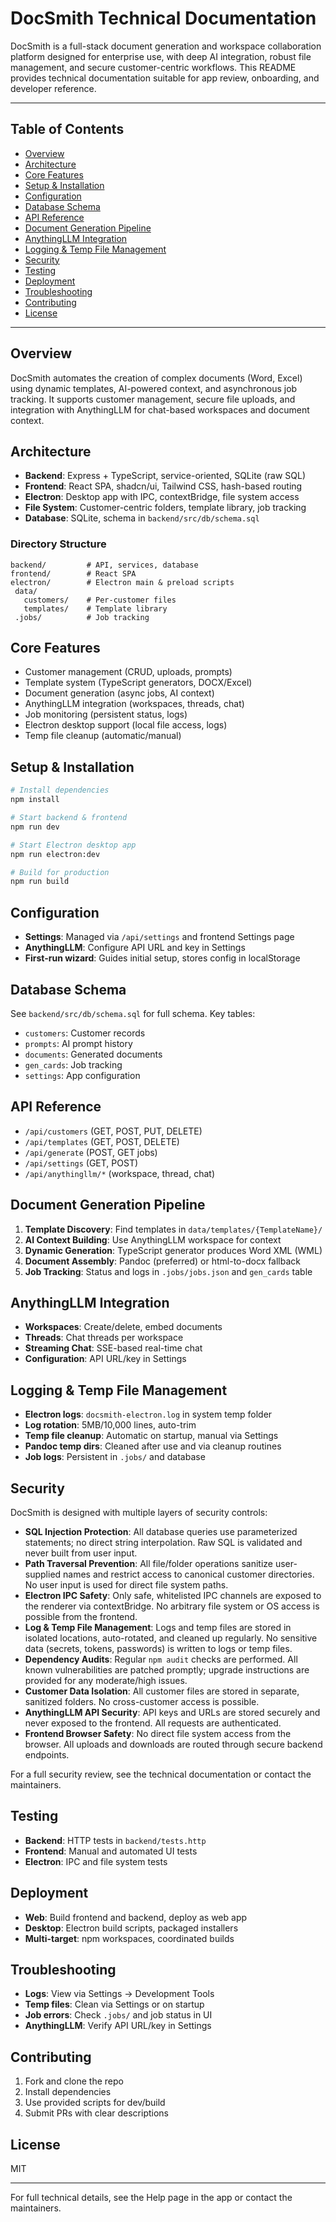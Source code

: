 # DocSmith Technical Documentation

DocSmith is a full-stack document generation and workspace collaboration platform designed for enterprise use, with deep AI integration, robust file management, and secure customer-centric workflows. This README provides technical documentation suitable for app review, onboarding, and developer reference.

---

## Table of Contents
- [Overview](#overview)
- [Architecture](#architecture)
- [Core Features](#core-features)
- [Setup & Installation](#setup--installation)
- [Configuration](#configuration)
- [Database Schema](#database-schema)
- [API Reference](#api-reference)
- [Document Generation Pipeline](#document-generation-pipeline)
- [AnythingLLM Integration](#anythingllm-integration)
- [Logging & Temp File Management](#logging--temp-file-management)
- [Security](#security)
- [Testing](#testing)
- [Deployment](#deployment)
- [Troubleshooting](#troubleshooting)
- [Contributing](#contributing)
- [License](#license)

---

## Overview
DocSmith automates the creation of complex documents (Word, Excel) using dynamic templates, AI-powered context, and asynchronous job tracking. It supports customer management, secure file uploads, and integration with AnythingLLM for chat-based workspaces and document context.

## Architecture
- **Backend**: Express + TypeScript, service-oriented, SQLite (raw SQL)
- **Frontend**: React SPA, shadcn/ui, Tailwind CSS, hash-based routing
- **Electron**: Desktop app with IPC, contextBridge, file system access
- **File System**: Customer-centric folders, template library, job tracking
- **Database**: SQLite, schema in `backend/src/db/schema.sql`

### Directory Structure
```
backend/         # API, services, database
frontend/        # React SPA
electron/        # Electron main & preload scripts
 data/
   customers/    # Per-customer files
   templates/    # Template library
 .jobs/          # Job tracking
```

## Core Features
- Customer management (CRUD, uploads, prompts)
- Template system (TypeScript generators, DOCX/Excel)
- Document generation (async jobs, AI context)
- AnythingLLM integration (workspaces, threads, chat)
- Job monitoring (persistent status, logs)
- Electron desktop support (local file access, logs)
- Temp file cleanup (automatic/manual)

## Setup & Installation
```bash
# Install dependencies
npm install

# Start backend & frontend
npm run dev

# Start Electron desktop app
npm run electron:dev

# Build for production
npm run build
```

## Configuration
- **Settings**: Managed via `/api/settings` and frontend Settings page
- **AnythingLLM**: Configure API URL and key in Settings
- **First-run wizard**: Guides initial setup, stores config in localStorage

## Database Schema
See `backend/src/db/schema.sql` for full schema. Key tables:
- `customers`: Customer records
- `prompts`: AI prompt history
- `documents`: Generated documents
- `gen_cards`: Job tracking
- `settings`: App configuration

## API Reference
- `/api/customers` (GET, POST, PUT, DELETE)
- `/api/templates` (GET, POST, DELETE)
- `/api/generate` (POST, GET jobs)
- `/api/settings` (GET, POST)
- `/api/anythingllm/*` (workspace, thread, chat)

## Document Generation Pipeline
1. **Template Discovery**: Find templates in `data/templates/{TemplateName}/`
2. **AI Context Building**: Use AnythingLLM workspace for context
3. **Dynamic Generation**: TypeScript generator produces Word XML (WML)
4. **Document Assembly**: Pandoc (preferred) or html-to-docx fallback
5. **Job Tracking**: Status and logs in `.jobs/jobs.json` and `gen_cards` table

## AnythingLLM Integration
- **Workspaces**: Create/delete, embed documents
- **Threads**: Chat threads per workspace
- **Streaming Chat**: SSE-based real-time chat
- **Configuration**: API URL/key in Settings

## Logging & Temp File Management
- **Electron logs**: `docsmith-electron.log` in system temp folder
- **Log rotation**: 5MB/10,000 lines, auto-trim
- **Temp file cleanup**: Automatic on startup, manual via Settings
- **Pandoc temp dirs**: Cleaned after use and via cleanup routines
- **Job logs**: Persistent in `.jobs/` and database

## Security

DocSmith is designed with multiple layers of security controls:

- **SQL Injection Protection**: All database queries use parameterized statements; no direct string interpolation. Raw SQL is validated and never built from user input.
- **Path Traversal Prevention**: All file/folder operations sanitize user-supplied names and restrict access to canonical customer directories. No user input is used for direct file system paths.
- **Electron IPC Safety**: Only safe, whitelisted IPC channels are exposed to the renderer via contextBridge. No arbitrary file system or OS access is possible from the frontend.
- **Log & Temp File Management**: Logs and temp files are stored in isolated locations, auto-rotated, and cleaned up regularly. No sensitive data (secrets, tokens, passwords) is written to logs or temp files.
- **Dependency Audits**: Regular `npm audit` checks are performed. All known vulnerabilities are patched promptly; upgrade instructions are provided for any moderate/high issues.
- **Customer Data Isolation**: All customer files are stored in separate, sanitized folders. No cross-customer access is possible.
- **AnythingLLM API Security**: API keys and URLs are stored securely and never exposed to the frontend. All requests are authenticated.
- **Frontend Browser Safety**: No direct file system access from the browser. All uploads and downloads are routed through secure backend endpoints.

For a full security review, see the technical documentation or contact the maintainers.

## Testing
- **Backend**: HTTP tests in `backend/tests.http`
- **Frontend**: Manual and automated UI tests
- **Electron**: IPC and file system tests

## Deployment
- **Web**: Build frontend and backend, deploy as web app
- **Desktop**: Electron build scripts, packaged installers
- **Multi-target**: npm workspaces, coordinated builds

## Troubleshooting
- **Logs**: View via Settings → Development Tools
- **Temp files**: Clean via Settings or on startup
- **Job errors**: Check `.jobs/` and job status in UI
- **AnythingLLM**: Verify API URL/key in Settings

## Contributing
1. Fork and clone the repo
2. Install dependencies
3. Use provided scripts for dev/build
4. Submit PRs with clear descriptions

## License
MIT

---
For full technical details, see the Help page in the app or contact the maintainers.
